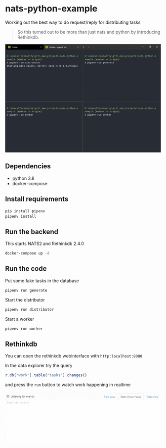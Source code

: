 # nats-python-example

Working out the best way to do request/reply for distributing tasks

>So this turned out to be more than just nats and python by introducing Rethinkdb.

![](docs/images/gif.gif)

## Dependencies

- python 3.8
- docker-compose


## Install requirements

```bash
pip install pipenv
pipenv install
```

## Run the backend

This starts NATS2 and Rethinkdb 2.4.0

```bash
docker-compose up -d
```

## Run the code

Put some fake tasks in the database

```bash
pipenv run generate
```

Start the distributor

```bash
pipenv run distributor
```

Start a worker

```bash
pipenv run worker
```

## Rethinkdb

You can open the rethinkdb webinterface with `http:localhost:8080`

In the data explorer try the query

```javascript
r.db("work").table("tasks").changes()
```

and press the `run` button to watch work happening in realtime

![](docs/images/rethinkdb.gif)
